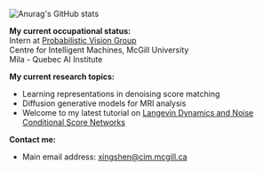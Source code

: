 ![Anurag's GitHub stats](https://github-readme-stats.vercel.app/api?username=AntonioShen&show_icons=true)

**My current occupational status:**  
Intern at [Probabilistic Vision Group](https://www.cim.mcgill.ca/~pvg/)  
Centre for Intelligent Machines, McGill University  
Mila - Quebec AI Institute

**My current research topics:**  
- Learning representations in denoising score matching  
- Diffusion generative models for MRI analysis  
- Welcome to my latest tutorial on [Langevin Dynamics and Noise Conditional Score Networks](https://docs.google.com/presentation/d/1pUA8ioQYGd-fFiRmwPQ43hqx-nimJH_k/edit?usp=share_link&ouid=100901179751058198976&rtpof=true&sd=true)

**Contact me:**  
- Main email address: xingshen@cim.mcgill.ca
